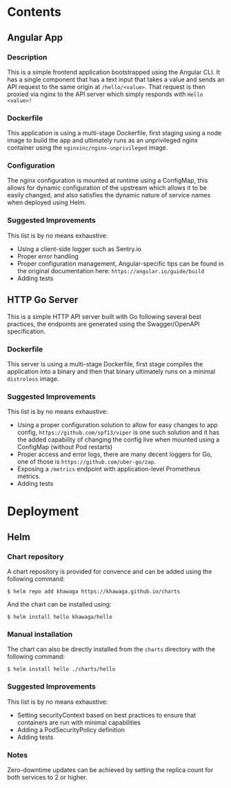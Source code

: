 # Contents
## Angular App
### Description
This is a simple frontend application bootstrapped using the Angular CLI.
It has a single component that has a text input that takes a value and sends an API request to the same origin at `/hello/<value>`. That request is then proxied via nginx to the API server which simply responds with `Hello <value>!`

### Dockerfile
This application is using a multi-stage Dockerfile, first staging using a node image to build the app and ultimately runs as an unprivileged nginx container using the `nginxinc/nginx-unprivileged` image.

### Configuration
The nginx configuration is mounted at runtime using a ConfigMap, this allows for dynamic configuration of the upstream which allows it to be easily changed, and also satisfies the dynamic nature of service names when deployed using Helm.

### Suggested Improvements
This list is by no means exhaustive:
- Using a client-side logger such as Sentry.io
- Proper error handling
- Proper configuration management, Angular-specific tips can be found in the original documentation here: `https://angular.io/guide/build`
- Adding tests

## HTTP Go Server
This is a simple HTTP API server built with Go following several best practices, the endpoints are generated using the Swagger/OpenAPI specification.

### Dockerfile
This server is using a multi-stage Dockerfile, first stage compiles the application into a binary and then that binary ultimately runs on a minimal `distroless` image.

### Suggested Improvements
This list is by no means exhaustive:
- Using a proper configuration solution to allow for easy changes to app config, `https://github.com/spf13/viper` is one such solution and it has the added capability of changing the config live when mounted using a ConfigMap (without Pod restarts)
- Proper access and error logs, there are many decent loggers for Go, one of those is `https://github.com/uber-go/zap`.
- Exposing a `/metrics` endpoint with application-level Prometheus metrics.
- Adding tests

# Deployment
## Helm
### Chart repository
A chart repository is provided for convence and can be added using the following command:
```console
$ helm repo add khawaga https://khawaga.github.io/charts
```
And the chart can be installed using:
```console
$ helm install hello khawaga/hello
```

### Manual installation
The chart can also be directly installed from the `charts` directory with the following command:
```console
$ helm install hello ./charts/hello
```

### Suggested Improvements
This list is by no means exhaustive:
- Setting securityContext based on best practices to ensure that containers are run with minimal capabilities
- Adding a PodSecurityPolicy definition
- Adding tests

### Notes
Zero-downtime updates can be achieved by setting the replica count for both services to 2 or higher.
